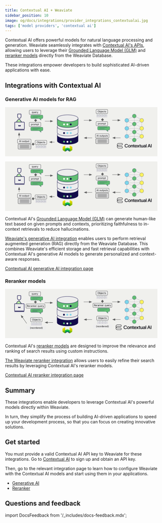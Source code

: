 ```yaml
---
title: Contextual AI + Weaviate
sidebar_position: 10
image: og/docs/integrations/provider_integrations_contextualai.jpg
tags: ['model providers', 'contextual ai']
---
```


<!-- Note: for images, use https://docs.google.com/presentation/d/15opIcJuaIjEEcs_1Zm8B6pccox2p7_MHSjCnRv4dPfU/edit?usp=sharing -->

Contextual AI offers powerful models for natural language processing and generation. Weaviate seamlessly integrates with [Contextual AI's APIs](https://contextual.ai/), allowing users to leverage their [Grounded Language Model (GLM)](https://contextual.ai/blog/introducing-grounded-language-model?utm_campaign=GLM-integration&utm_source=weaviate&utm_medium=github&utm_content=repo) and [reranker models](https://contextual.ai/blog/rerank-v2/?utm_campaign=contextual-ai-integration&utm_source=weaviate&utm_medium=github&utm_content=repo) directly from the Weaviate Database.

These integrations empower developers to build sophisticated AI-driven applications with ease.

## Integrations with Contextual AI

### Generative AI models for RAG

![Single prompt RAG integration generates individual outputs per search result](../_includes/integration_contextualai_rag_single.png)

![Grouped task RAG integration generates one output for the set of search results](../_includes/integration_contextualai_rag_grouped.png)

Contextual AI's [Grounded Language Model (GLM)](https://contextual.ai/blog/introducing-grounded-language-model?utm_campaign=GLM-integration&utm_source=weaviate&utm_medium=github&utm_content=repo) can generate human-like text based on given prompts and contexts, prioritizing faithfulness to in-context retrievals to reduce hallucinations.

[Weaviate's generative AI integration](./generative.md) enables users to perform retrieval augmented generation (RAG) directly from the Weaviate Database. This combines Weaviate's efficient storage and fast retrieval capabilities with Contextual AI's generative AI models to generate personalized and context-aware responses.

[Contextual AI generative AI integration page](./generative.md)

### Reranker models

![Reranker integration illustration](../_includes/integration_contextualai_reranker.png)

Contextual AI's [reranker models](https://contextual.ai/blog/rerank-v2/?utm_campaign=contextual-ai-integration&utm_source=weaviate&utm_medium=github&utm_content=repo) are designed to improve the relevance and ranking of search results using custom instructions.

[The Weaviate reranker integration](./reranker.md) allows users to easily refine their search results by leveraging Contextual AI's reranker models.

[Contextual AI reranker integration page](./reranker.md)

## Summary

These integrations enable developers to leverage Contextual AI's powerful models directly within Weaviate.

In turn, they simplify the process of building AI-driven applications to speed up your development process, so that you can focus on creating innovative solutions.

## Get started

You must provide a valid Contextual AI API key to Weaviate for these integrations. Go to [Contextual AI](https://contextual.ai/) to sign up and obtain an API key.

Then, go to the relevant integration page to learn how to configure Weaviate with the Contextual AI models and start using them in your applications.

- [Generative AI](./generative.md)
- [Reranker](./reranker.md)

## Questions and feedback

import DocsFeedback from '/_includes/docs-feedback.mdx';

<DocsFeedback/>


